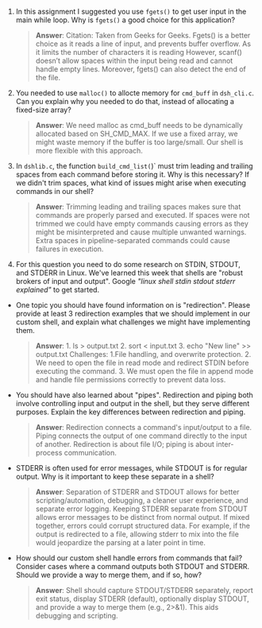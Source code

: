 1. In this assignment I suggested you use `fgets()` to get user input in the main while loop. Why is `fgets()` a good choice for this application?

    > **Answer**:
Citation: Taken from Geeks for Geeks. Fgets() is a better choice as it reads a line of input, and prevents buffer overflow. As it limits the number of characters it is reading However, scanf()  doesn’t allow spaces within the input being read and cannot handle empty lines. Moreover, fgets() can also detect the end of the file.


2. You needed to use `malloc()` to allocte memory for `cmd_buff` in `dsh_cli.c`. Can you explain why you needed to do that, instead of allocating a fixed-size array?

    > **Answer**: We need malloc as cmd_buff needs to be dynamically allocated based on SH_CMD_MAX. If we use a fixed array, we might waste memory if the buffer is too large/small. Our shell is more flexible with this approach.


3. In `dshlib.c`, the function `build_cmd_list(`)` must trim leading and trailing spaces from each command before storing it. Why is this necessary? If we didn't trim spaces, what kind of issues might arise when executing commands in our shell?

    > **Answer**: Trimming leading and trailing spaces makes sure that commands are properly parsed and executed. If spaces were not trimmed we could have empty commands causing errors as they might be misinterpreted and cause multiple unwanted warnings. Extra spaces in pipeline-separated commands could cause failures in execution.

4. For this question you need to do some research on STDIN, STDOUT, and STDERR in Linux. We've learned this week that shells are "robust brokers of input and output". Google _"linux shell stdin stdout stderr explained"_ to get started.

- One topic you should have found information on is "redirection". Please provide at least 3 redirection examples that we should implement in our custom shell, and explain what challenges we might have implementing them.

    > **Answer**: 1. ls > output.txt 2. sort < input.txt 3. echo "New line" >> output.txt Challenges:  1.File handling, and overwrite protection. 2. We need to open the file in read mode and redirect STDIN before executing the command. 3. We must open the file in append mode and handle file permissions correctly to prevent data loss.


- You should have also learned about "pipes". Redirection and piping both involve controlling input and output in the shell, but they serve different purposes. Explain the key differences between redirection and piping.

    > **Answer**:  Redirection connects a command's input/output to a file. Piping connects the output of one command directly to the input of another. Redirection is about file I/O; piping is about inter-process communication.

- STDERR is often used for error messages, while STDOUT is for regular output. Why is it important to keep these separate in a shell?

    > **Answer**: Separation of STDERR and STDOUT allows for better scripting/automation, debugging, a cleaner user experience, and separate error logging.
Keeping STDERR separate from STDOUT allows error messages to be distinct from normal output. If mixed together, errors could corrupt structured data. For example, if the output is redirected to a file, allowing stderr to mix into the file would jeopardize the parsing at a later point in time. 


- How should our custom shell handle errors from commands that fail? Consider cases where a command outputs both STDOUT and STDERR. Should we provide a way to merge them, and if so, how?

    > **Answer**:  Shell should capture STDOUT/STDERR separately, report exit status, display STDERR (default), optionally display STDOUT, and provide a way to merge them (e.g., 2>&1). This aids debugging and scripting.
